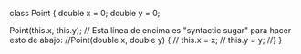 class Point {
  double x = 0;
  double y = 0;

  Point(this.x, this.y);
  // Esta línea de encima es "syntactic sugar" para hacer esto de abajo:
  //Point(double x, double y) {
  //  this.x = x;
  //  this.y = y;
  //}
}
